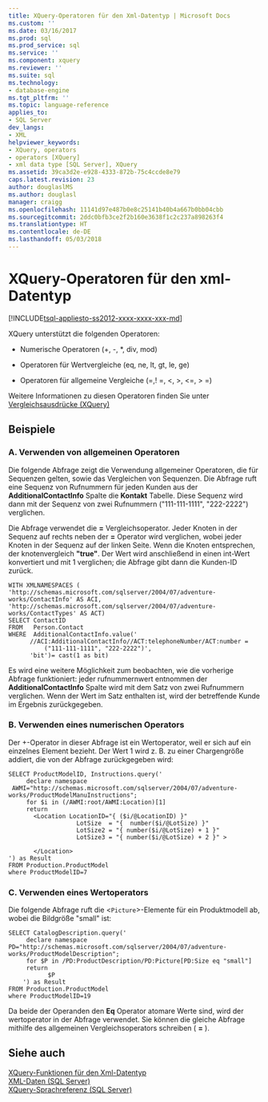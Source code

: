 ```yaml
---
title: XQuery-Operatoren für den Xml-Datentyp | Microsoft Docs
ms.custom: ''
ms.date: 03/16/2017
ms.prod: sql
ms.prod_service: sql
ms.service: ''
ms.component: xquery
ms.reviewer: ''
ms.suite: sql
ms.technology:
- database-engine
ms.tgt_pltfrm: ''
ms.topic: language-reference
applies_to:
- SQL Server
dev_langs:
- XML
helpviewer_keywords:
- XQuery, operators
- operators [XQuery]
- xml data type [SQL Server], XQuery
ms.assetid: 39ca3d2e-e928-4333-872b-75c4ccde8e79
caps.latest.revision: 23
author: douglaslMS
ms.author: douglasl
manager: craigg
ms.openlocfilehash: 11141d97e487b0e8c25141b40b4a667b0bb04cbb
ms.sourcegitcommit: 2ddc0bfb3ce2f2b160e3638f1c2c237a898263f4
ms.translationtype: HT
ms.contentlocale: de-DE
ms.lasthandoff: 05/03/2018
---
```

# <a name="xquery-operators-against-the-xml-data-type"></a>XQuery-Operatoren für den xml-Datentyp
[!INCLUDE[tsql-appliesto-ss2012-xxxx-xxxx-xxx-md](../includes/tsql-appliesto-ss2012-xxxx-xxxx-xxx-md.md)]

  XQuery unterstützt die folgenden Operatoren:  
  
-   Numerische Operatoren (+, -, *, div, mod)  
  
-   Operatoren für Wertvergleiche (eq, ne, lt, gt, le, ge)  
  
-   Operatoren für allgemeine Vergleiche (=,! =, \<, >, \<=, > =)  
  
 Weitere Informationen zu diesen Operatoren finden Sie unter [Vergleichsausdrücke &#40;XQuery&#41;](../xquery/comparison-expressions-xquery.md)  
  
## <a name="examples"></a>Beispiele  
  
### <a name="a-using-general-operators"></a>A. Verwenden von allgemeinen Operatoren  
 Die folgende Abfrage zeigt die Verwendung allgemeiner Operatoren, die für Sequenzen gelten, sowie das Vergleichen von Sequenzen. Die Abfrage ruft eine Sequenz von Rufnummern für jeden Kunden aus der **AdditionalContactInfo** Spalte die **Kontakt** Tabelle. Diese Sequenz wird dann mit der Sequenz von zwei Rufnummern ("111-111-1111", "222-2222") verglichen.  
  
 Die Abfrage verwendet die **=** Vergleichsoperator. Jeder Knoten in der Sequenz auf rechts neben der **=** Operator wird verglichen, wobei jeder Knoten in der Sequenz auf der linken Seite. Wenn die Knoten entsprechen, der knotenvergleich **"true"**. Der Wert wird anschließend in einen int-Wert konvertiert und mit 1 verglichen; die Abfrage gibt dann die Kunden-ID zurück.  
  
```  
WITH XMLNAMESPACES (  
'http://schemas.microsoft.com/sqlserver/2004/07/adventure-works/ContactInfo' AS ACI,  
'http://schemas.microsoft.com/sqlserver/2004/07/adventure-works/ContactTypes' AS ACT)  
SELECT ContactID   
FROM   Person.Contact  
WHERE  AdditionalContactInfo.value('  
      //ACI:AdditionalContactInfo//ACT:telephoneNumber/ACT:number =   
          ("111-111-1111", "222-2222")',  
      'bit')= cast(1 as bit)  
```  
  
 Es wird eine weitere Möglichkeit zum beobachten, wie die vorherige Abfrage funktioniert: jeder rufnummernwert entnommen der **AdditionalContactInfo** Spalte wird mit dem Satz von zwei Rufnummern verglichen. Wenn der Wert im Satz enthalten ist, wird der betreffende Kunde im Ergebnis zurückgegeben.  
  
### <a name="b-using-a-numeric-operator"></a>B. Verwenden eines numerischen Operators  
 Der +-Operator in dieser Abfrage ist ein Wertoperator, weil er sich auf ein einzelnes Element bezieht. Der Wert 1 wird z. B. zu einer Chargengröße addiert, die von der Abfrage zurückgegeben wird:  
  
```  
SELECT ProductModelID, Instructions.query('  
     declare namespace   
 AWMI="http://schemas.microsoft.com/sqlserver/2004/07/adventure-works/ProductModelManuInstructions";  
     for $i in (/AWMI:root/AWMI:Location)[1]  
     return   
       <Location LocationID="{ ($i/@LocationID) }"  
                   LotSize  = "{  number($i/@LotSize) }"  
                   LotSize2 = "{ number($i/@LotSize) + 1 }"  
                   LotSize3 = "{ number($i/@LotSize) + 2 }" >  
  
       </Location>  
') as Result  
FROM Production.ProductModel  
where ProductModelID=7  
```  
  
### <a name="c-using-a-value-operator"></a>C. Verwenden eines Wertoperators  
 Die folgende Abfrage ruft die <`Picture`>-Elemente für ein Produktmodell ab, wobei die Bildgröße "small" ist:  
  
```  
SELECT CatalogDescription.query('  
     declare namespace PD="http://schemas.microsoft.com/sqlserver/2004/07/adventure-works/ProductModelDescription";  
     for $P in /PD:ProductDescription/PD:Picture[PD:Size eq "small"]  
     return  
           $P  
    ') as Result  
FROM Production.ProductModel  
where ProductModelID=19  
```  
  
 Da beide der Operanden den **Eq** Operator atomare Werte sind, wird der wertoperator in der Abfrage verwendet. Sie können die gleiche Abfrage mithilfe des allgemeinen Vergleichsoperators schreiben ( **=** ).  
  
## <a name="see-also"></a>Siehe auch  
 [XQuery-Funktionen für den Xml-Datentyp](../xquery/xquery-functions-against-the-xml-data-type.md)   
 [XML-Daten &#40;SQL Server&#41;](../relational-databases/xml/xml-data-sql-server.md)   
 [XQuery-Sprachreferenz &#40;SQL Server&#41;](../xquery/xquery-language-reference-sql-server.md)  
  
  
